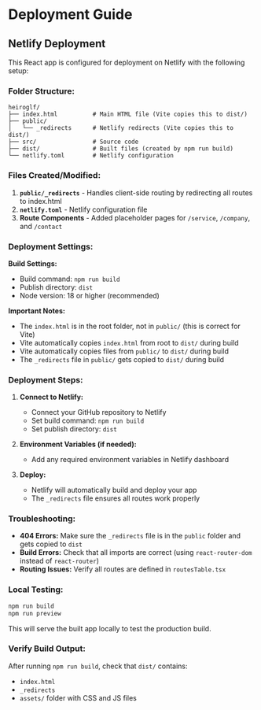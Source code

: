 # Deployment Guide

## Netlify Deployment

This React app is configured for deployment on Netlify with the following setup:

### Folder Structure:

```
heiroglf/
├── index.html          # Main HTML file (Vite copies this to dist/)
├── public/
│   └── _redirects      # Netlify redirects (Vite copies this to dist/)
├── src/                # Source code
├── dist/               # Built files (created by npm run build)
└── netlify.toml        # Netlify configuration
```

### Files Created/Modified:

1. **`public/_redirects`** - Handles client-side routing by redirecting all routes to index.html
2. **`netlify.toml`** - Netlify configuration file
3. **Route Components** - Added placeholder pages for `/service`, `/company`, and `/contact`

### Deployment Settings:

**Build Settings:**

- Build command: `npm run build`
- Publish directory: `dist`
- Node version: 18 or higher (recommended)

**Important Notes:**

- The `index.html` is in the root folder, not in `public/` (this is correct for Vite)
- Vite automatically copies `index.html` from root to `dist/` during build
- Vite automatically copies files from `public/` to `dist/` during build
- The `_redirects` file in `public/` gets copied to `dist/` during build

### Deployment Steps:

1. **Connect to Netlify:**

   - Connect your GitHub repository to Netlify
   - Set build command: `npm run build`
   - Set publish directory: `dist`

2. **Environment Variables (if needed):**

   - Add any required environment variables in Netlify dashboard

3. **Deploy:**
   - Netlify will automatically build and deploy your app
   - The `_redirects` file ensures all routes work properly

### Troubleshooting:

- **404 Errors:** Make sure the `_redirects` file is in the `public` folder and gets copied to `dist`
- **Build Errors:** Check that all imports are correct (using `react-router-dom` instead of `react-router`)
- **Routing Issues:** Verify all routes are defined in `routesTable.tsx`

### Local Testing:

```bash
npm run build
npm run preview
```

This will serve the built app locally to test the production build.

### Verify Build Output:

After running `npm run build`, check that `dist/` contains:

- `index.html`
- `_redirects`
- `assets/` folder with CSS and JS files
